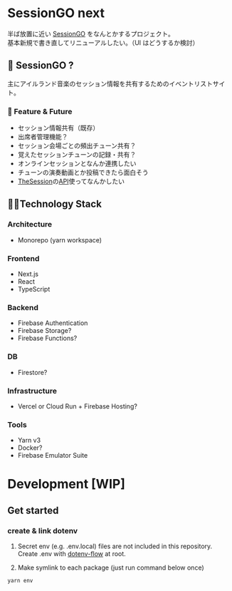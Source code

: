 # SessionGO next

半ば放置に近い [SessionGO](https://sessiongo.com) をなんとかするプロジェクト。  
基本新規で書き直してリニューアルしたい。（UI はどうするか検討）

## 🎻 SessionGO ?

主にアイルランド音楽のセッション情報を共有するためのイベントリストサイト。

### 💭 Feature & Future

- セッション情報共有（既存）
- 出席者管理機能？
- セッション会場ごとの頻出チューン共有？
- 覚えたセッションチューンの記録・共有？
- オンラインセッションとなんか連携したい
- チューンの演奏動画とか投稿できたら面白そう
- [TheSession](https://thesession.org/)の[API](https://thesession.org/api)使ってなんかしたい

## 👨‍💻Technology Stack

### Architecture

- Monorepo (yarn workspace)

### Frontend

- Next.js
- React
- TypeScript

### Backend

- Firebase Authentication
- Firebase Storage?
- Firebase Functions?

### DB

- Firestore?

### Infrastructure

- Vercel or Cloud Run + Firebase Hosting?

### Tools

- Yarn v3
- Docker?
- Firebase Emulator Suite

# Development [WIP]

## Get started

### create & link dotenv

1. Secret env (e.g. .env.local) files are not included in this repository. Create .env with [dotenv-flow](https://github.com/kerimdzhanov/dotenv-flow) at root.

2. Make symlink to each package (just run command below once)

```
yarn env
```
